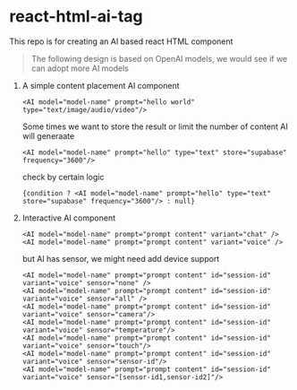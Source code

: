 # react-html-ai-tag

This repo is for creating an AI based react HTML component

> The following design is based on OpenAI models, we would see if we can adopt more AI models

1. A simple content placement AI component

    ```
    <AI model="model-name" prompt="hello world" type="text/image/audio/video"/>
    ```
    
    Some times we want to store the result or limit the number of content AI will generaate 
    
    ```
    <AI model="model-name" prompt="hello" type="text" store="supabase" frequency="3600"/>
    ```
    
    check by certain logic
    
    ```
    {condition ? <AI model="model-name" prompt="hello" type="text" store="supabase" frequency="3600"/> : null}
    ```

2. Interactive AI component

    ```
    <AI model="model-name" prompt="prompt content" variant="chat" />
    <AI model="model-name" prompt="prompt content" variant="voice" />
    ```
    
    but AI has sensor, we might need add device support
    
    ```
    <AI model="model-name" prompt="prompt content" id="session-id" variant="voice" sensor="none" />
    <AI model="model-name" prompt="prompt content" id="session-id" variant="voice" sensor="all" />
    <AI model="model-name" prompt="prompt content" id="session-id" variant="voice" sensor="camera"/>
    <AI model="model-name" prompt="prompt content" id="session-id" variant="voice" sensor="temperature"/>
    <AI model="model-name" prompt="prompt content" id="session-id" variant="voice" sensor="touch"/>
    <AI model="model-name" prompt="prompt content" id="session-id" variant="voice" sensor="sensor-id"/>
    <AI model="model-name" prompt="prompt content" id="session-id" variant="voice" sensor="[sensor-id1,sensor-id2]"/>
    ```


